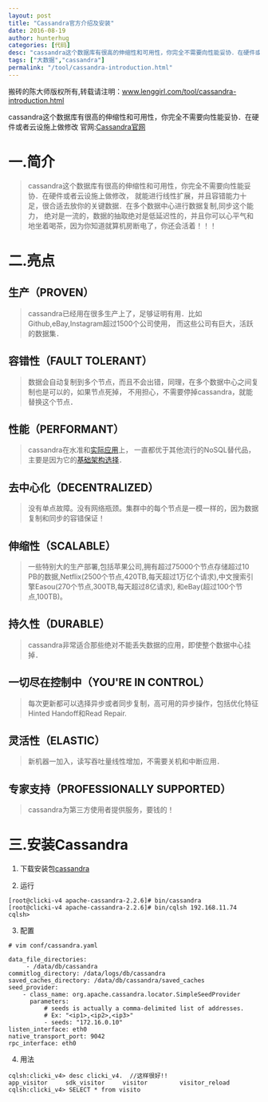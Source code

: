 ```yaml
---
layout: post  
title: "Cassandra官方介绍及安装"
date: 2016-08-19
author: hunterhug
categories: [代码]
desc: "cassandra这个数据库有很高的伸缩性和可用性，你完全不需要向性能妥协．在硬件或者云设施上做修改."
tags: ["大数据","cassandra"]
permalink: "/tool/cassandra-introduction.html"
---
```


搬砖的陈大师版权所有,转载请注明：www.lenggirl.com/tool/cassandra-introduction.html

cassandra这个数据库有很高的伸缩性和可用性，你完全不需要向性能妥协．在硬件或者云设施上做修改
官网:[Cassandra官网](http://cassandra.apache.org/)

# 一.简介
>cassandra这个数据库有很高的伸缩性和可用性，你完全不需要向性能妥协．在硬件或者云设施上做修改，
>就能进行线性扩展，并且容错能力十足，很合适去放你的关键数据．在多个数据中心进行数据复制,同步这个能力，
>绝对是一流的，数据的抽取绝对是低延迟性的，并且你可以心平气和地坐着喝茶，因为你知道就算机房断电了，你还会活着！！！

# 二.亮点

## 生产（PROVEN）

>cassandra已经用在很多生产上了，足够证明有用．比如Github,eBay,Instagram超过1500个公司使用，
>而这些公司有巨大，活跃的数据集．

## 容错性（FAULT TOLERANT）

>数据会自动复制到多个节点，而且不会出错，同理，在多个数据中心之间复制也是可以的，如果节点死掉，
>不用担心，不需要停掉cassandra，就能替换这个节点．

## 性能（PERFORMANT）

>cassandra在水准和[实际应用](http://blog.markedup.com/2013/02/cassandra-hive-and-hadoop-how-we-picked-our-analytics-stack/)上，
>一直都优于其他流行的NoSQL替代品，主要是因为它的[基础架构选择](http://www.datastax.com/dev/blog/2012-in-review-performance)．

## 去中心化（DECENTRALIZED）

>没有单点故障。没有网络瓶颈。集群中的每个节点是一模一样的，因为数据复制和同步的容错保证！

## 伸缩性（SCALABLE）

>一些特别大的生产部署,包括苹果公司,拥有超过75000个节点存储超过10 PB的数据,Netflix(2500个节点,420TB,每天超过1万亿个请求),中文搜索引擎Easou(270个节点,300TB,每天超过8亿请求),
>和eBay(超过100个节点,100TB)。

## 持久性（DURABLE）

>cassandra非常适合那些绝对不能丢失数据的应用，即使整个数据中心挂掉．

## 一切尽在控制中（YOU'RE IN CONTROL）

>每次更新都可以选择异步或者同步复制，高可用的异步操作，包括优化特征Hinted Handoff和Read Repair.

## 灵活性（ELASTIC）

>新机器一加入，读写吞吐量线性增加，不需要关机和中断应用．

## 专家支持（PROFESSIONALLY SUPPORTED）

>cassandra为第三方使用者提供服务，要钱的！

# 三.安装Cassandra

1. 下载安装包[cassandra](http://cassandra.apache.org)

2. 运行

```
[root@clicki-v4 apache-cassandra-2.2.6]# bin/cassandra
[root@clicki-v4 apache-cassandra-2.2.6]# bin/cqlsh 192.168.11.74
cqlsh> 
```

3. 配置

```
# vim conf/cassandra.yaml 

data_file_directories:
     - /data/db/cassandra
commitlog_directory: /data/logs/db/cassandra
saved_caches_directory: /data/db/cassandra/saved_caches
seed_provider:
    - class_name: org.apache.cassandra.locator.SimpleSeedProvider
      parameters:
          # seeds is actually a comma-delimited list of addresses.
          # Ex: "<ip1>,<ip2>,<ip3>"
          - seeds: "172.16.0.10"
listen_interface: eth0
native_transport_port: 9042
rpc_interface: eth0
```

4. 用法

```
cqlsh:clicki_v4> desc clicki_v4.  //这样很好!!
app_visitor     sdk_visitor     visitor         visitor_reload
cqlsh:clicki_v4> SELECT * from visito
```